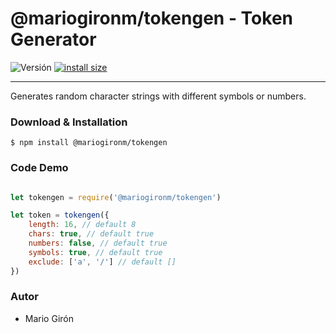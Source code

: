 # @mariogironm/tokengen - Token Generator

![Versión](https://img.shields.io/badge/npm-v2.5.0-blue.svg)
[![install size](https://packagephobia.now.sh/badge?p=@mariogironm/tokengen)](https://packagephobia.now.sh/result?p=@mariogironm/tokengen)


<!-- ![](logo.png) -->


* * *

Generates random character strings with different symbols or numbers. 


### Download & Installation

```shell 
$ npm install @mariogironm/tokengen
```

### Code Demo

```javascript 

let tokengen = require('@mariogironm/tokengen')

let token = tokengen({
    length: 16, // default 8
    chars: true, // default true
    numbers: false, // default true
    symbols: true, // default true
    exclude: ['a', '/'] // default []
})

```

### Autor

*   Mario Girón
